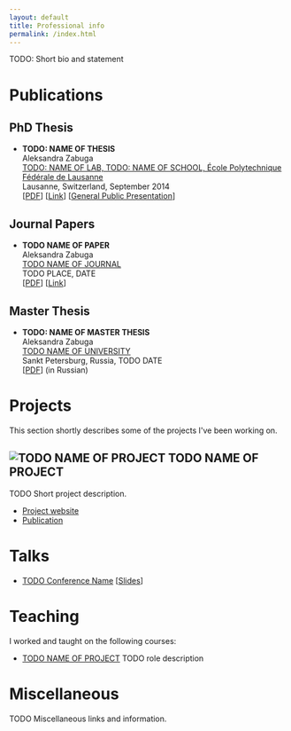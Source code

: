 ```yaml
---
layout: default
title: Professional info
permalink: /index.html
---
```


TODO: Short bio and statement

# <a id="publications">Publications</a>


## PhD Thesis

* **TODO: NAME OF THESIS**<br/>
Aleksandra Zabuga<br/>
[TODO: NAME OF LAB, TODO: NAME OF SCHOOL, École Polytechnique Fédérale de Lausanne](http://lamp.epfl.ch/)<br/>
Lausanne, Switzerland, September 2014<br/>
\[[PDF](/resources/docs/TODO-link-to-thesis.pdf)\]
\[[Link](/publications/phd-thesis)\]
\[[General Public Presentation](https://www.youtube.com/watch?v=mbvdj4qnD-4)\]


## Journal Papers

* **TODO NAME OF PAPER** <br/>
Aleksandra Zabuga<br/>
[TODO NAME OF JOURNAL](TODO-link-to-journal)<br/>
TODO PLACE, DATE<br/>
\[[PDF](TODO-link-to-pdf)\]
\[[Link](/publications/TODO-link-to-publications)\]


## Master Thesis

* **TODO: NAME OF MASTER THESIS**<br/>
Aleksandra Zabuga<br/>
[TODO NAME OF UNIVERSITY](TODO-LINK-TO-UNIVERSITY)<br/>
Sankt Petersburg, Russia, TODO DATE<br/>
\[[PDF](/resources/docs/TODO-LINK-TO-MASTER-THESIS.pdf)\] (in Russian)



# <a id="projects">Projects</a>

This section shortly describes some of the projects I've been working on.


## ![TODO NAME OF PROJECT](/resources/images/TODO-small-project-icon.png) TODO NAME OF PROJECT

TODO Short project description.

* [Project website](TODO-link-to-project)
* [Publication](TODO-link-to-publication)


# <a id="talks">Talks</a>


* [TODO Conference Name](TODO-CONFERENCE-LINK)
\[[Slides](TODO-LINK-TO-SLIDES)\]



# <a id="teaching">Teaching</a>

I worked and taught on the following courses:

* [TODO NAME OF PROJECT](TODO-LINK-TO-PROJECT) TODO role description


# <a id="misc">Miscellaneous</a>

TODO Miscellaneous links and information.
